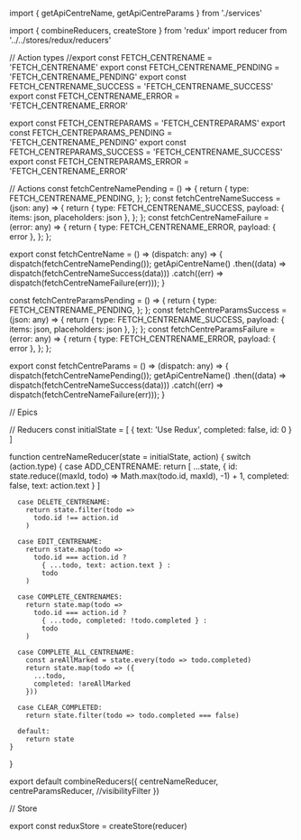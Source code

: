 import { getApiCentreName, getApiCentreParams } from './services'

import { combineReducers, createStore } from 'redux'
import reducer from '../../stores/redux/reducers'


// Action types
//export const FETCH_CENTRENAME = 'FETCH_CENTRENAME'
export const FETCH_CENTRENAME_PENDING = 'FETCH_CENTRENAME_PENDING'
export const FETCH_CENTRENAME_SUCCESS = 'FETCH_CENTRENAME_SUCCESS'
export const FETCH_CENTRENAME_ERROR = 'FETCH_CENTRENAME_ERROR'

export const FETCH_CENTREPARAMS = 'FETCH_CENTREPARAMS'
export const FETCH_CENTREPARAMS_PENDING = 'FETCH_CENTRENAME_PENDING'
export const FETCH_CENTREPARAMS_SUCCESS = 'FETCH_CENTRENAME_SUCCESS'
export const FETCH_CENTREPARAMS_ERROR = 'FETCH_CENTRENAME_ERROR'


// Actions
const fetchCentreNamePending = () => {
    return {
        type: FETCH_CENTRENAME_PENDING,
    };
};
const fetchCentreNameSuccess = (json: any) => {
    return {
        type: FETCH_CENTRENAME_SUCCESS,
        payload: { items: json, placeholders: json },
    };
};
const fetchCentreNameFailure = (error: any) => {
    return {
        type: FETCH_CENTRENAME_ERROR,
        payload: { error },
    };
};

export const fetchCentreName = () => (dispatch: any) => {
    dispatch(fetchCentreNamePending());
    getApiCentreName()
      .then((data) => dispatch(fetchCentreNameSuccess(data)))
      .catch((err) => dispatch(fetchCentreNameFailure(err)));
}

const fetchCentreParamsPending = () => {
    return {
        type: FETCH_CENTRENAME_PENDING,
    };
};
const fetchCentreParamsSuccess = (json: any) => {
    return {
        type: FETCH_CENTRENAME_SUCCESS,
        payload: { items: json, placeholders: json },
    };
};
const fetchCentreParamsFailure = (error: any) => {
    return {
        type: FETCH_CENTRENAME_ERROR,
        payload: { error },
    };
};

export const fetchCentreParams = () => (dispatch: any) => {
    dispatch(fetchCentreNamePending());
    getApiCentreName()
      .then((data) => dispatch(fetchCentreNameSuccess(data)))
      .catch((err) => dispatch(fetchCentreNameFailure(err)));
}

// Epics




// Reducers
const initialState = [
    {
      text: 'Use Redux',
      completed: false,
      id: 0
    }
]
  
function centreNameReducer(state = initialState, action) {
    switch (action.type) {
      case ADD_CENTRENAME:
        return [
          ...state,
          {
            id: state.reduce((maxId, todo) => Math.max(todo.id, maxId), -1) + 1,
            completed: false,
            text: action.text
          }
        ]
  
      case DELETE_CENTRENAME:
        return state.filter(todo =>
          todo.id !== action.id
        )
  
      case EDIT_CENTRENAME:
        return state.map(todo =>
          todo.id === action.id ?
            { ...todo, text: action.text } :
            todo
        )
  
      case COMPLETE_CENTRENAMES:
        return state.map(todo =>
          todo.id === action.id ?
            { ...todo, completed: !todo.completed } :
            todo
        )
  
      case COMPLETE_ALL_CENTRENAME:
        const areAllMarked = state.every(todo => todo.completed)
        return state.map(todo => ({
          ...todo,
          completed: !areAllMarked
        }))
  
      case CLEAR_COMPLETED:
        return state.filter(todo => todo.completed === false)
  
      default:
        return state
    }
}
  


export default combineReducers({
    centreNameReducer,
    centreParamsReducer,
    //visibilityFilter
  })


// Store

export const reduxStore = createStore(reducer)
